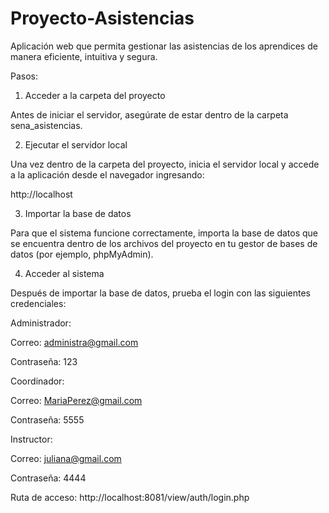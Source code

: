 # Proyecto-Asistencias
Aplicación web que permita gestionar las asistencias de los aprendices de manera eficiente, intuitiva y segura.

Pasos:

1. Acceder a la carpeta del proyecto

Antes de iniciar el servidor, asegúrate de estar dentro de la carpeta sena_asistencias.

2. Ejecutar el servidor local

Una vez dentro de la carpeta del proyecto, inicia el servidor local y accede a la aplicación desde el navegador ingresando:

http://localhost

3. Importar la base de datos

Para que el sistema funcione correctamente, importa la base de datos que se encuentra dentro de los archivos del proyecto en tu gestor de bases de datos (por ejemplo, phpMyAdmin).

4. Acceder al sistema

Después de importar la base de datos, prueba el login con las siguientes credenciales:

Administrador:

Correo: administra@gmail.com

Contraseña: 123

Coordinador:

Correo: MariaPerez@gmail.com

Contraseña: 5555

Instructor:

Correo: juliana@gmail.com

Contraseña: 4444



Ruta de acceso: http://localhost:8081/view/auth/login.php